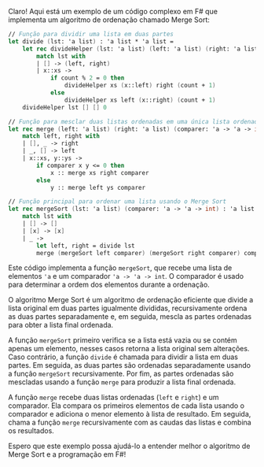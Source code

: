 Claro! Aqui está um exemplo de um código complexo em F# que implementa um algoritmo de ordenação chamado Merge Sort:

```fsharp
// Função para dividir uma lista em duas partes
let divide (lst: 'a list) : 'a list * 'a list =
    let rec divideHelper (lst: 'a list) (left: 'a list) (right: 'a list) (count: int) : 'a list * 'a list =
        match lst with
        | [] -> (left, right)
        | x::xs ->
            if count % 2 = 0 then
                divideHelper xs (x::left) right (count + 1)
            else
                divideHelper xs left (x::right) (count + 1)
    divideHelper lst [] [] 0

// Função para mesclar duas listas ordenadas em uma única lista ordenada
let rec merge (left: 'a list) (right: 'a list) (comparer: 'a -> 'a -> int) : 'a list =
    match left, right with
    | [], _ -> right
    | _, [] -> left
    | x::xs, y::ys ->
        if comparer x y <= 0 then
            x :: merge xs right comparer
        else
            y :: merge left ys comparer

// Função principal para ordenar uma lista usando o Merge Sort
let rec mergeSort (lst: 'a list) (comparer: 'a -> 'a -> int) : 'a list =
    match lst with
    | [] -> []
    | [x] -> [x]
    | _ ->
        let left, right = divide lst
        merge (mergeSort left comparer) (mergeSort right comparer) comparer
```

Este código implementa a função `mergeSort`, que recebe uma lista de elementos `'a` e um comparador `'a -> 'a -> int`. O comparador é usado para determinar a ordem dos elementos durante a ordenação.

O algoritmo Merge Sort é um algoritmo de ordenação eficiente que divide a lista original em duas partes igualmente divididas, recursivamente ordena as duas partes separadamente e, em seguida, mescla as partes ordenadas para obter a lista final ordenada.

A função `mergeSort` primeiro verifica se a lista está vazia ou se contém apenas um elemento, nesses casos retorna a lista original sem alterações. Caso contrário, a função `divide` é chamada para dividir a lista em duas partes. Em seguida, as duas partes são ordenadas separadamente usando a função `mergeSort` recursivamente. Por fim, as partes ordenadas são mescladas usando a função `merge` para produzir a lista final ordenada.

A função `merge` recebe duas listas ordenadas (`left` e `right`) e um comparador. Ela compara os primeiros elementos de cada lista usando o comparador e adiciona o menor elemento à lista de resultado. Em seguida, chama a função `merge` recursivamente com as caudas das listas e combina os resultados.

Espero que este exemplo possa ajudá-lo a entender melhor o algoritmo de Merge Sort e a programação em F#!
